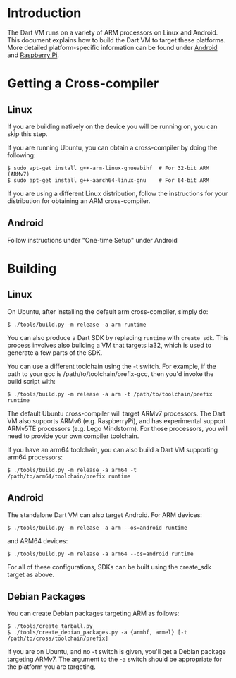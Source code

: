 # Introduction

The Dart VM runs on a variety of ARM processors on Linux and Android. This document explains how to build the Dart VM to target these platforms. More detailed platform-specific information can be found under [Android](https://github.com/dart-lang/sdk/wiki/Building-Dart-SDK-for-Android) and [Raspberry Pi](https://github.com/dart-lang/sdk/wiki/Building-Dart-SDK-for-Raspberry-Pi).

# Getting a Cross-compiler

## Linux

If you are building natively on the device you will be running on, you can skip this step.

If you are running Ubuntu, you can obtain a cross-compiler by doing the following:

```
$ sudo apt-get install g++-arm-linux-gnueabihf  # For 32-bit ARM (ARMv7)
$ sudo apt-get install g++-aarch64-linux-gnu    # For 64-bit ARM
```

If you are using a different Linux distribution, follow the instructions for your distribution for obtaining an ARM cross-compiler.

## Android

Follow instructions under "One-time Setup" under Android

# Building

## Linux

On Ubuntu, after installing the default arm cross-compiler, simply do:

```
$ ./tools/build.py -m release -a arm runtime
```

You can also produce a Dart SDK by replacing `runtime` with `create_sdk`. This process involves also building a VM that targets ia32, which is used to generate a few parts of the SDK.

You can use a different toolchain using the -t switch. For example, if the path to your gcc is /path/to/toolchain/prefix-gcc, then you'd invoke the build script with:

```
$ ./tools/build.py -m release -a arm -t /path/to/toolchain/prefix runtime
```

The default Ubuntu cross-compiler will target ARMv7 processors. The Dart VM also supports ARMv6 (e.g. RaspberryPi), and has experimental support ARMv5TE processors (e.g. Lego Mindstorm). For those processors, you will need to provide your own compiler toolchain.

If you have an arm64 toolchain, you can also build a Dart VM supporting arm64 processors:

```
$ ./tools/build.py -m release -a arm64 -t /path/to/arm64/toolchain/prefix runtime
```

## Android

The standalone Dart VM can also target Android. For ARM devices:

```
$ ./tools/build.py -m release -a arm --os=android runtime
```

and ARM64 devices:

```
$ ./tools/build.py -m release -a arm64 --os=android runtime
```

For all of these configurations, SDKs can be built using the create_sdk target as above.

## Debian Packages

You can create Debian packages targeting ARM as follows:

```
$ ./tools/create_tarball.py
$ ./tools/create_debian_packages.py -a {armhf, armel} [-t /path/to/cross/toolchain/prefix]
```

If you are on Ubuntu, and no -t switch is given, you'll get a Debian package targeting ARMv7. The argument to the -a switch should be appropriate for the platform you are targeting.
